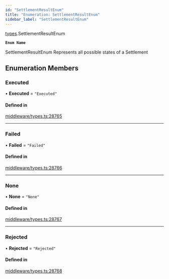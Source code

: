 ```yaml
---
id: "SettlementResultEnum"
title: "Enumeration: SettlementResultEnum"
sidebar_label: "SettlementResultEnum"
---
```


[types](../../../modules/Types/Types.md).SettlementResultEnum

**`Enum Name`**

 SettlementResultEnum
 Represents all possible states of a Settlement

## Enumeration Members

### Executed

• **Executed** = ``"Executed"``

#### Defined in

[middleware/types.ts:28765](https://github.com/PolymeshAssociation/polymesh-sdk/blob/b6f9fb883/src/middleware/types.ts#L28765)

___

### Failed

• **Failed** = ``"Failed"``

#### Defined in

[middleware/types.ts:28766](https://github.com/PolymeshAssociation/polymesh-sdk/blob/b6f9fb883/src/middleware/types.ts#L28766)

___

### None

• **None** = ``"None"``

#### Defined in

[middleware/types.ts:28767](https://github.com/PolymeshAssociation/polymesh-sdk/blob/b6f9fb883/src/middleware/types.ts#L28767)

___

### Rejected

• **Rejected** = ``"Rejected"``

#### Defined in

[middleware/types.ts:28768](https://github.com/PolymeshAssociation/polymesh-sdk/blob/b6f9fb883/src/middleware/types.ts#L28768)
